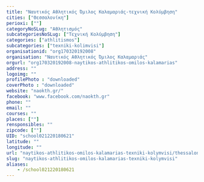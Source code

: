 ```yaml
---
title: "Ναυτικός Αθλητικός Όμιλος Καλαμαριάς-τεχνική Κολύμβηση"
cities: ["Θεσσαλονίκη"]
perioxi: [""]
categoryNoSLug: "Αθλητισμός"
subcategoriesNoSLug: ["Τεχνική Κολύμβηση"]
categories: ["athlitismos"]
subcategories: ["texniki-kolimvisi"]
organisationid: "org170320192008"
organisation: "Ναυτικός Αθλητικός Όμιλος Καλαμαριάς"
orgurl: "org170320192008-naytikos-athlitikos-omilos-kalamarias"
address: ""
logoimg: ""
profilePhoto : "downloaded"
coverPhoto : "downloaded"
website: "naokth.gr/"
facebook: "www.facebook.com/naokth.gr"
phone: ""
email: ""
courses: ""
places: [""]
rensponsibles: ""
zipcode: [""]
UID: "school021220180621"
latitude: ""
longitude: ""
url: "naytikos-athlitikos-omilos-kalamarias-texniki-kolymvisi/thessaloniki/athlitismos/texniki-kolimvisi"
slug: "naytikos-athlitikos-omilos-kalamarias-texniki-kolymvisi"
aliases:
    - /school021220180621
---
```






